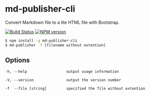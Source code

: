 # md-publisher-cli

Convert Markdown file  to a lite HTML file with Bootstrap.

[![Build Status](https://travis-ci.org/cedced19/md-publisher.svg?branch=master)](https://travis-ci.org/cedced19/md-publisher)
[![NPM version](https://badge.fury.io/js/md-publisher-cli.svg)](http://badge.fury.io/js/md-publisher-cli)

```bash
$ npm install -g md-publisher-cli
$ md-publisher -f [filename without extention]
```

## Options

```
-h, --help                  output usage information

-V, --version               output the version number

-f  --file [string]         specified the file without extention
```